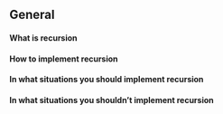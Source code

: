 ## General
#### What is recursion
#### How to implement recursion
#### In what situations you should implement recursion
#### In what situations you shouldn’t implement recursion
